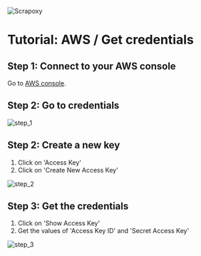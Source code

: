 ![Scrapoxy](https://raw.githubusercontent.com/fabienvauchelles/scrapoxy/master/docs/logo.png)


# Tutorial: AWS / Get credentials

## Step 1: Connect to your AWS console

Go to [AWS console](https://console.aws.amazon.com).


## Step 2: Go to credentials
 
![step_1](https://raw.githubusercontent.com/fabienvauchelles/scrapoxy/master/docs/tutorials/aws/get_credentials/step_1.jpg)


## Step 2: Create a new key
 
1. Click on 'Access Key'
2. Click on 'Create New Access Key'

![step_2](https://raw.githubusercontent.com/fabienvauchelles/scrapoxy/master/docs/tutorials/aws/get_credentials/key_step_2.jpg)


## Step 3: Get the credentials
 
1. Click on 'Show Access Key'
2. Get the values of 'Access Key ID' and 'Secret Access Key'

![step_3](https://raw.githubusercontent.com/fabienvauchelles/scrapoxy/master/docs/tutorials/aws/get_credentials/key_step_3.jpg)
